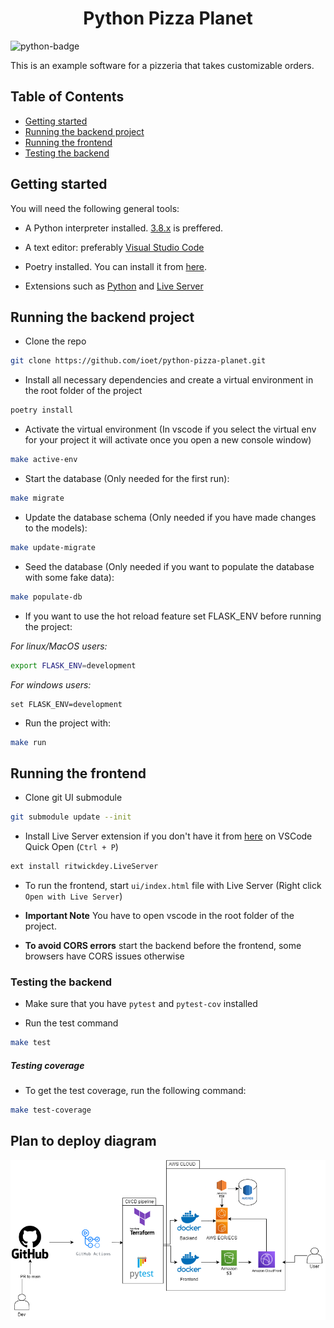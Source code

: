 <h1 align="center"> Python Pizza Planet </h1>

![python-badge](https://img.shields.io/badge/python-%2314354C.svg?style=for-the-badge&logo=python&logoColor=white)

This is an example software for a pizzeria that takes customizable orders.

## Table of Contents

- [Getting started](#getting-started)
- [Running the backend project](#running-the-backend-project)
- [Running the frontend](#running-the-frontend)
- [Testing the backend](#testing-the-backend)

## Getting started

You will need the following general tools:

- A Python interpreter installed. [3.8.x](https://www.python.org/downloads/release/python-3810/) is preffered.

- A text editor: preferably [Visual Studio Code](https://code.visualstudio.com/download)
- Poetry installed. You can install it from [here](https://python-poetry.org/docs/#installation).

- Extensions such as [Python](https://marketplace.visualstudio.com/items?itemName=ms-python.python) and [Live Server](https://marketplace.visualstudio.com/items?itemName=ritwickdey.LiveServer)

## Running the backend project

- Clone the repo

```bash
git clone https://github.com/ioet/python-pizza-planet.git
```

- Install all necessary dependencies and create a virtual environment in the root folder of the project

```bash
poetry install
```

- Activate the virtual environment (In vscode if you select the virtual env for your project it will activate once you open a new console window)

```bash
make active-env
```

- Start the database (Only needed for the first run):

```bash
make migrate
```

- Update the database schema (Only needed if you have made changes to the models):

```bash
make update-migrate
```
- Seed the database (Only needed if you want to populate the database with some fake data):

```bash
make populate-db
```
- If you want to use the hot reload feature set FLASK_ENV before running the project:

_For linux/MacOS users:_

```bash
export FLASK_ENV=development
```

_For windows users:_

```CMD
set FLASK_ENV=development
```

- Run the project with:

```bash
make run
```

## Running the frontend

- Clone git UI submodule

```bash
git submodule update --init
```

- Install Live Server extension if you don't have it from [here](https://marketplace.visualstudio.com/items?itemName=ritwickdey.LiveServer) on VSCode Quick Open (`Ctrl + P`)

```bash
ext install ritwickdey.LiveServer
```

- To run the frontend, start `ui/index.html` file with Live Server (Right click `Open with Live Server`)

- **Important Note** You have to open vscode in the root folder of the project.

- **To avoid CORS errors** start the backend before the frontend, some browsers have CORS issues otherwise

### Testing the backend

- Make sure that you have `pytest` and `pytest-cov` installed

- Run the test command

```bash
make test
```
##### Testing coverage

- To get the test coverage, run the following command:

```bash
make test-coverage
```
## Plan to deploy diagram
![plan diagram](docs/diagrams/deploy_plan_diagram.png)